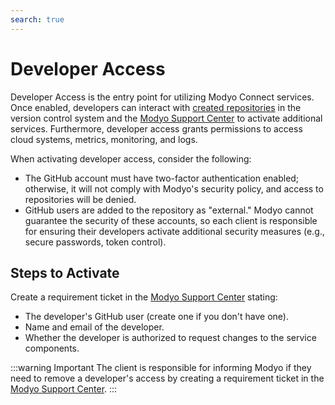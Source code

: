 ```yaml
---
search: true
---
```


# Developer Access

Developer Access is the entry point for utilizing Modyo Connect services. Once enabled, developers can interact with [created repositories](code-repository.html) in the version control system and the [Modyo Support Center](https://support.modyo.com) to activate additional services. Furthermore, developer access grants permissions to access cloud systems, metrics, monitoring, and logs.

When activating developer access, consider the following:
- The GitHub account must have two-factor authentication enabled; otherwise, it will not comply with Modyo's security policy, and access to repositories will be denied.
- GitHub users are added to the repository as "external." Modyo cannot guarantee the security of these accounts, so each client is responsible for ensuring their developers activate additional security measures (e.g., secure passwords, token control).

## Steps to Activate
Create a requirement ticket in the [Modyo Support Center](https://support.modyo.com) stating:
- The developer's GitHub user (create one if you don't have one).
- Name and email of the developer.
- Whether the developer is authorized to request changes to the service components.

:::warning Important
The client is responsible for informing Modyo if they need to remove a developer's access by creating a requirement ticket in the [Modyo Support Center](https://support.modyo.com).
:::